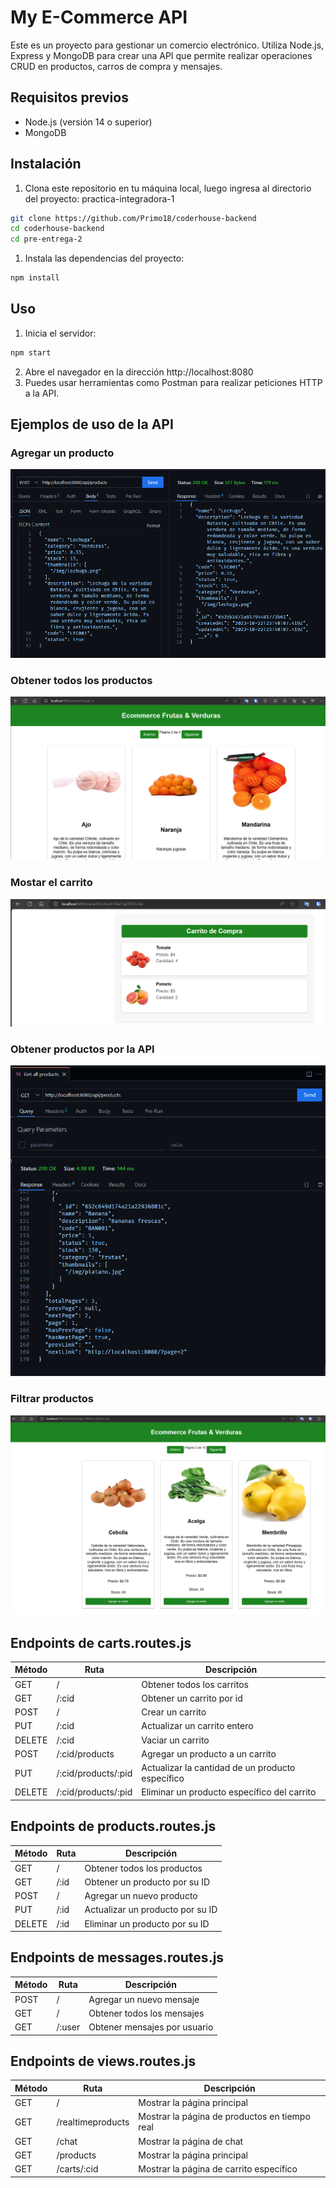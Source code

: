 # My E-Commerce API

Este es un proyecto para gestionar un comercio electrónico. Utiliza Node.js, Express y MongoDB para crear una API que permite realizar operaciones CRUD en productos, carros de compra y mensajes.

## Requisitos previos

- Node.js (versión 14 o superior)
- MongoDB

## Instalación

1. Clona este repositorio en tu máquina local, luego ingresa al directorio del proyecto: practica-integradora-1

```bash
git clone https://github.com/Primo18/coderhouse-backend
cd coderhouse-backend
cd pre-entrega-2
```

1. Instala las dependencias del proyecto:

```bash
npm install
```

## Uso

1. Inicia el servidor:

```bash
npm start
```

2. Abre el navegador en la dirección http://localhost:8080
3. Puedes usar herramientas como Postman para realizar peticiones HTTP a la API.

## Ejemplos de uso de la API 

### Agregar un producto
![01  add product](img-readme/01.%20add%20product.png)
### Obtener todos los productos
![02 products](img-readme/02.%20products.png)
### Mostar el carrito
![03  cart](img-readme/03.%20cart.png)
### Obtener productos por la API
![04  products API](img-readme/04.%20products%20API.png)
### Filtrar productos 
![05  filtro productos](img-readme/05.%20filtro%20productos.png)


## Endpoints de carts.routes.js

| Método | Ruta                | Descripción                                      |
| ------ | ------------------- | ------------------------------------------------ |
| GET    | /                   | Obtener todos los carritos                       |
| GET    | /:cid               | Obtener un carrito por id                        |
| POST   | /                   | Crear un carrito                                 |
| PUT    | /:cid               | Actualizar un carrito entero                     |
| DELETE | /:cid               | Vaciar un carrito                                |
| POST   | /:cid/products      | Agregar un producto a un carrito                 |
| PUT    | /:cid/products/:pid | Actualizar la cantidad de un producto específico |
| DELETE | /:cid/products/:pid | Eliminar un producto específico del carrito      |

## Endpoints de products.routes.js

| Método | Ruta | Descripción                      |
| ------ | ---- | -------------------------------- |
| GET    | /    | Obtener todos los productos      |
| GET    | /:id | Obtener un producto por su ID    |
| POST   | /    | Agregar un nuevo producto        |
| PUT    | /:id | Actualizar un producto por su ID |
| DELETE | /:id | Eliminar un producto por su ID   |

## Endpoints de messages.routes.js

| Método | Ruta   | Descripción                  |
| ------ | ------ | ---------------------------- |
| POST   | /      | Agregar un nuevo mensaje     |
| GET    | /      | Obtener todos los mensajes   |
| GET    | /:user | Obtener mensajes por usuario |


## Endpoints de views.routes.js

| Método | Ruta              | Descripción                                   |
| ------ | ----------------- | --------------------------------------------- |
| GET    | /                 | Mostrar la página principal                   |
| GET    | /realtimeproducts | Mostrar la página de productos en tiempo real |
| GET    | /chat             | Mostrar la página de chat                     |
| GET    | /products         | Mostrar la página principal                   |
| GET    | /carts/:cid       | Mostrar la página de carrito específico       |
